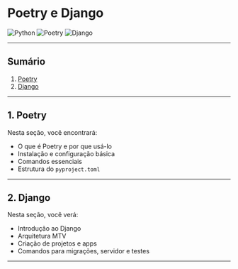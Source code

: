 # Poetry e Django

![Python](https://img.shields.io/badge/Python-3.8%2B-blue) ![Poetry](https://img.shields.io/badge/Poetry-1.5%2B-purple) ![Django](https://img.shields.io/badge/Django-4.x-green)

---

## Sumário

1. [Poetry](/DJ/poetry/readme.md)  
2. [Django](/DJ/Django/readme.md)

---

## 1. Poetry

Nesta seção, você encontrará:

- O que é Poetry e por que usá-lo  
- Instalação e configuração básica  
- Comandos essenciais  
- Estrutura do `pyproject.toml`  

---

## 2. Django

Nesta seção, você verá:

- Introdução ao Django  
- Arquitetura MTV  
- Criação de projetos e apps  
- Comandos para migrações, servidor e testes  

---